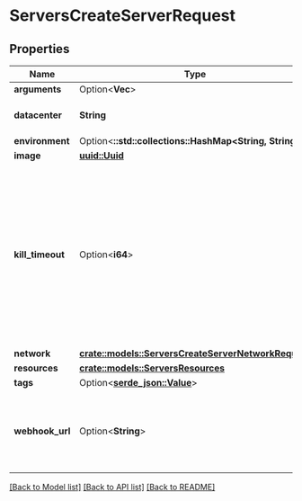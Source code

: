 # ServersCreateServerRequest

## Properties

Name | Type | Description | Notes
------------ | ------------- | ------------- | -------------
**arguments** | Option<**Vec<String>**> |  | [optional]
**datacenter** | **String** | The name ID of the datacenter | 
**environment** | Option<**::std::collections::HashMap<String, String>**> |  | [optional]
**image** | [**uuid::Uuid**](uuid::Uuid.md) |  | 
**kill_timeout** | Option<**i64**> | The duration to wait for in milliseconds before killing the server. This should be set to a safe default, and can be overridden during a DELETE request if needed. | [optional]
**network** | [**crate::models::ServersCreateServerNetworkRequest**](ServersCreateServerNetworkRequest.md) |  | 
**resources** | [**crate::models::ServersResources**](ServersResources.md) |  | 
**tags** | Option<[**serde_json::Value**](.md)> |  | 
**webhook_url** | Option<**String**> | A url to send to which events from the server running will be sent | [optional]

[[Back to Model list]](../README.md#documentation-for-models) [[Back to API list]](../README.md#documentation-for-api-endpoints) [[Back to README]](../README.md)


